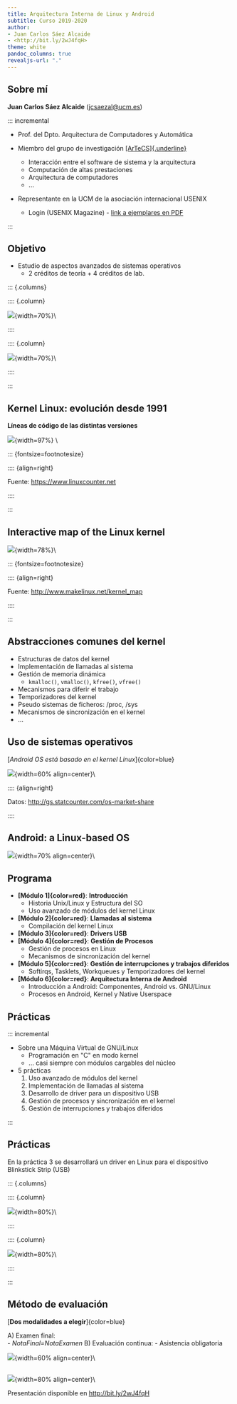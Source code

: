 ```yaml
---
title: Arquitectura Interna de Linux y Android
subtitle: Curso 2019-2020
author:
- Juan Carlos Sáez Alcaide
- <http://bit.ly/2wJ4fqH>
theme: white
pandoc_columns: true
revealjs-url: "."
---
```




## Sobre mí


**Juan Carlos Sáez Alcaide** (<jcsaezal@ucm.es>)


::: incremental 

* Prof. del Dpto. Arquitectura de Computadores y Automática 


* Miembro del grupo de investigación [[ArTeCS]{.underline}](https://artecs.dacya.ucm.es/) 
	- Interacción entre el software de sistema y la arquitectura
	- Computación de altas prestaciones 
	- Arquitectura de computadores
	- ...

* Representante en la UCM de la asociación internacional USENIX
	- Login (USENIX Magazine) - [link a ejemplares en PDF](https://drive.google.com/drive/folders/0B2SwhQV-zKm2YVJmck9vUDh5ZzA?usp=sharing)  


:::


<!-- NOTES
* Muy buenos días a todos.
	- Buenas, Soy Juan Carlos Sáez y vengo a presentaros la asignatura AILA	
* Esta presentación la tenéis accesible en esta URL: 
	- Os la comparto para que tengáis mis datos de contacto y tengáis acceso a algunos enlaces....
---
* Bueno aquí tenéis mi dirección de correo
* Sobre mí merece la pena comentar que soy
	- Prof...
	- También soy miembro del Grupo de...
		* Aquí os dejo indicadas algunas de las cosas en las que investigamos...
		*
	- Y por último comentar que soy el representante en la UCM de la ...
		- Sede en la Universidad de Berkely
		- Sobre esta asoc: lo que más os puede interesar es su revista LOGIN que tiene artículos técnicos sobre seguridad y sistemas muy potentes
			* Aquí os dejo el enlace para acceder a esta revista con cuenta UCM..
			* Os lo comparto porque muchos de estos artículos tienen relación con lo que se ve en la asignatura...
-->




## Objetivo

* Estudio de aspectos avanzados de sistemas operativos
	- 2 créditos de teoría + 4 créditos de lab.

::: {.columns}

:::: {.column}

![](charts/tux-cool.jpg){width=70%}\  

:::: 

:::: {.column}

![](charts/android-logo.png){width=70%}\ 

:::: 

:::



<!-- NOTES

Objetivo, analisis/estudio de aspectos avanzados de SO mediante el estudio de 2 casos prácticos
	- kernel Linix
	- SO android
-->


## Kernel Linux: evolución desde 1991

**Líneas de código de las distintas versiones**

![](charts/lines-of-code.png){width=97%} \

::: {fontsize=footnotesize}

:::: {align=right}

Fuente: <https://www.linuxcounter.net>

::::

:::

<!-- NOTES
* La primera parte de la asignatura se centra en el estudio del kernel Linux, cuya complejidad no ha parado de crecer desde su creación en 1991
	- Como se muestra en esra figura el kernel que constaba inicialmente de unas decenas de miles de lineas de codigo a más de 20 millones en la actualidad
-->	


## Interactive map of the Linux kernel

![](charts/Linux_kernel_map.png){width=78%}\ 

::: {fontsize=footnotesize}

:::: {align=right}

Fuente: <http://www.makelinux.net/kernel_map>

::::

:::




<!-- NOTES
* Esta rápida evolución del kernel ha dado lugar a un monstruo que bien puede representarse mediante esta figura	
* Este diagrama recoge todos y cada uno de los subsistemas del kernel
	- Para cada subsistema (ZOOM), se muestran las estructuras y tipos de datos principales que se definen y usan
		- Así como una relación entre estos y los de otros susistemas...
* Bueno como curiosidad, comentar que en esta web de aquí tenéis accesible una versión interactiva de este diagrama
	- Donde no solo ZOOM sino que al hacer click en un tipo de datos nos lleva a la etiqueta correspondiente...
--
* Si alguien quiere contribuir a la comunidad de Linux creando parches y ser un verd. hacker del nucleo, no es una buena idea meterse a mirar el código directamente
	- Antes de nada es preciso conocer los aspectos o abstracciones comunes que están presentes en todos los subsistemas del núcleo 	
-->	


## Abstracciones comunes del kernel

* Estructuras de datos del kernel
* Implementación de llamadas al sistema
* Gestión de memoria dinámica
	- `kmalloc()`, `vmalloc()`, `kfree()`, `vfree()`
* Mecanismos para diferir el trabajo
* Temporizadores del kernel
* Pseudo sistemas de ficheros: /proc, /sys
* Mecanismos de sincronización en el kernel
* ...

<!-- NOTES
* Familiarizare con estas abstracciones comunes es el objetivo principal de las prácticas de la asignatura
* Aquí se recoge un listado de cosas que se usan por todo el kernel
	- Como ...
	- Por ejemplo, 2 mecanismos basicos de interacción con los 
		* IMpl... Pseudo sistemas de ficheros
	- Estructuras de datros genericas ...
	- BHW
* Al finalizar las prácticas, uno ya es capaz de dominar ... y puede afrontar más facilmente la labor de aprendizaje del kernel	
-->

## Uso de sistemas operativos 

[_Android OS está basado en el kernel Linux_]{color=blue}

![](charts/pie.png){width=60% align=center}\ 

:::: {align=right}

Datos: <http://gs.statcounter.com/os-market-share>

::::

<!-- NOTES
* Una pregunta que surge de forma natural en torno al kernel Linux, es cuánto se usa en el mundo?
* Atendiendo a los datos recogidos en el último año y teniendo en cuenta el tráfico web registrado, el kernel Linux se usa una barbaridad (Const. más del 40% del mercado mundial)
	- Pero sorprendentemente, el uso no viene de las dist. de Linux convencionales sino de usuarios de Android
	- Android, como me imagino que sabeis, es un SO basado en el kernel Linix
* Por lo tanto, el estudio del SO android es clave también..	
-->


## Android: a Linux-based OS

![](charts/diagram-hardcoded.png){width=70% align=center}\ 


<!-- NOTES
* La segunda parte de la asignatura está destinada al análisis de la arquitectura interna de ANdroid
	- En esta segunda parte veremos que Android es muy diferente a GNU Linux
	- Veremos de hecho las diferencias entre El kernel linux convencional y el que usa android, que tiene extensiones muy particulares
-->


## Programa

* **[Módulo 1]{color=red}**: **Introducción** 
	- Historia Unix/Linux y Estructura del SO
	- Uso avanzado de módulos del kernel Linux
* **[Módulo 2]{color=red}**: **Llamadas al sistema**
	- Compilación del kernel Linux
* **[Módulo 3]{color=red}**: **Drivers USB**
* **[Módulo 4]{color=red}**: **Gestión de Procesos**
	- Gestión de procesos en Linux
	- Mecanismos de sincronización del kernel
* **[Módulo 5]{color=red}**: **Gestión de interrupciones y trabajos diferidos**
	- Softirqs, Tasklets, Workqueues y Temporizadores del kernel 
* **[Módulo 6]{color=red}**: **Arquitectura Interna de Android**
	- Introducción a Android: Componentes, Android vs. GNU/Linux
	- Procesos en Android, Kernel y Native Userspace


<!-- NOTES
[PROGRAMA]
- El programa de AILA está estructurado en estos 6 módulos:
	- Esta información la tenéis en la ficha de la asignatura así que no me paro a detallarla
-->



## Prácticas 

::: incremental

* Sobre una Máquina Virtual de GNU/Linux
	- Programación en "C" en modo kernel
	-  ... casi siempre con módulos cargables del núcleo
* 5 prácticas
	1. Uso avanzado de módulos del kernel
	1. Implementación de llamadas al sistema 
	1. Desarrollo de driver para un dispositivo USB
	1. Gestión de procesos y sincronización en el kernel
	1. Gestión de interrupciones y trabajos diferidos

:::

<!-- NOTES
[PASAR A PRACTICAS!!]
- Bueno hablemos ahora de las prácticas...
- Las prácticas de la asignatura serán sobre Linux
	*  [2 cosas: LAB y DESCARGA...] Para ello usareis una MV que hay instalada en el lab y que os podéis descargar
	* Esta máquina contiene una distribución Debian de 64 bits 
	* Para las prácticas se usará obligatoriamente el kernel linux v ….
		- Esta es una versión muy reciente del kernel (Finales de julio de este año) 
			* Se ha escogido esa version específica, porque esta se usa en muchas versiones de Android
				- Concretamente, en la MV de android que usaremos hay una versión del kernel similar
				- Está bien que manejeis
		- Es obligatorio usar este kernel
			* Las transparencias documentan exactamente las funciones del API de esta versión del kernel
- Bueno, concretamente habrá 5 prácticas, cuya temática teneis aquí disponible
	1. Módulos del kernel Linux
	2. Implementación de llamadas al sistema
	3. Procesos y Sincro
	4. Interrupciones y mecanismos para diferir el trabajo en Linux
-->



## Prácticas 

En la práctica 3 se desarrollará un driver en Linux para el dispositivo Blinkstick Strip (USB)


::: {.columns}

:::: {.column}

![](charts/blinkstick-off.jpeg){width=80%}\  

:::: 

:::: {.column}

![](charts/blinkstick-on.jpeg){width=80%}\ 

:::: 

:::



<!--
![](charts/blinkstick-off.jpeg){width=50%}\ 

![](charts/blinkstick-connection.jpeg){width=50%}\ 
![](charts/blinkstick-on.jpeg){width=50%}\ 

[SKIP SI SOLOS]
* Es muy importante que gestionemos esto de los grupos cuanto antes
[COMMON]
* Este año en una de las prácticas vais a tener que desarrollar un driver para gestionar un dispositivo USB especial: Blinks 
	* Y para que lo toméis prestado con antelación tengo que dar permiso a uno de los dos miembros del grupo 
		- No hay suficientes BS para todos
		- Para eso es necesario
* Por cierto, este dispositivo USB con el que váis a tener que trabajar consta de unos 8 leds de colores que se pueden manipular de forma independiente
		- Como los leds son bastante potentes, ya os diré que colores no usar para que no os quedéis ciegos durante las prácticas (bueno es una exageracion... pero bueno ya ...)
	- La cuestion es que una parte de la P2 consiste en desarrollar un driver en Linux para este dispositivo USB
* En principio solo se puede hacer un préstamo por grupo, así que necesito saber ..	
* POR AHORA NO PODÉIS TOMARLO PRESTADO, pero ya os avisaré cuando podáis hacerlo
-->	


## Método de evaluación 

[**Dos modalidades a elegir**]{color=blue}

A) Examen final:  
	- *NotaFinal=NotaExamen*
B) Evaluación continua:
	- Asistencia obligatoria


![](charts/notas.png){width=60% align=center}\ 


<!-- NOTES
[EN EL CASO DE QUE EV CONTINUA!!!!]
- En el caso de que opteis por el método de evaluación continua que yo os recomiendo
	- aquí podéis ver como se calcula la nota final
	- En el cálculo hay tres factores
		1. La nota de las prácticas de la asignatura
		2. La nota de la práctica final que ahora contaré en qué consiste
		3. La nota de la presentación/Exposición
	- La nota prácticas tiene un peso ..
[ DEjar un hueco para que lo vean]
- Si hacéis las cuentas, efectivamente se puede aprobar haciendo solamente las prácticas
	- Eso sí, teneis que asistir a clase regularmente para cumplir req. de asistencia
	- Si alguna práctica la entregais tarde o funcionando medio bien podéis compensar haciendo la práctica …
- HASTA AQUÍ ALGUNA DUDA…
	- ...			
-->



## 

![](charts/questions2.jpg){width=80% align=center}\ 

Presentación disponible en <http://bit.ly/2wJ4fqH>


